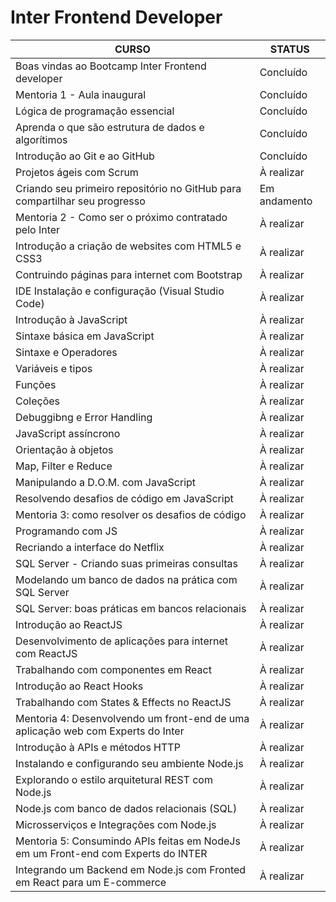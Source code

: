 # Inter Frontend Developer

| CURSO | STATUS |
|-------|--------|
|Boas vindas ao Bootcamp Inter Frontend developer | Concluído|
|Mentoria 1 - Aula inaugural | Concluído|
|Lógica de programação essencial | Concluído|
|Aprenda o que são estrutura de dados e algorítimos| Concluído|
|Introdução ao Git e ao GitHub | Concluído|
|Projetos ágeis com Scrum|À realizar|
|Criando seu primeiro repositório no GitHub para compartilhar seu progresso | Em andamento|
|Mentoria 2 - Como ser o próximo contratado pelo Inter|À realizar|
|Introdução a criação de websites com HTML5 e CSS3 |À realizar|
|Contruindo páginas para internet com Bootstrap|À realizar|
|IDE Instalação e configuração (Visual Studio Code)|À realizar|
|Introdução à JavaScript|À realizar|
|Sintaxe básica em JavaScript|À realizar|
|Sintaxe e Operadores|À realizar|
|Variáveis e tipos|À realizar|
|Funções|À realizar|
|Coleções|À realizar|
|Debuggibng e Error Handling|À realizar|
|JavaScript assíncrono|À realizar|
|Orientação à objetos|À realizar|
|Map, Filter e Reduce|À realizar|
|Manipulando a D.O.M. com JavaScript|À realizar|
|Resolvendo desafios de código em JavaScript|À realizar|
|Mentoria 3: como resolver os desafios de código|À realizar|
|Programando com JS|À realizar|
|Recriando a interface do Netflix|À realizar|
|SQL Server - Criando suas primeiras consultas|À realizar|
|Modelando um banco de dados na prática com SQL Server|À realizar|
|SQL Server: boas práticas em bancos relacionais|À realizar|
|Introdução ao ReactJS|À realizar|
|Desenvolvimento de aplicações para internet com ReactJS|À realizar|
|Trabalhando com componentes em React|À realizar|
|Introdução ao React Hooks|À realizar|
|Trabalhando com States & Effects no ReactJS|À realizar|
|Mentoria 4: Desenvolvendo um front-end de uma aplicação web com Experts do Inter|À realizar|
|Introdução à APIs e métodos HTTP|À realizar|
|Instalando e configurando seu ambiente Node.js|À realizar|
|Explorando o estilo arquitetural REST com Node.js|À realizar|
|Node.js com banco de dados relacionais (SQL)|À realizar|
|Microsserviços e Integrações com Node.js|À realizar|
|Mentoria 5: Consumindo APIs feitas em NodeJs em um Front-end com Experts do INTER|À realizar|
|Integrando um Backend em Node.js com Fronted em React para um E-commerce|À realizar|
